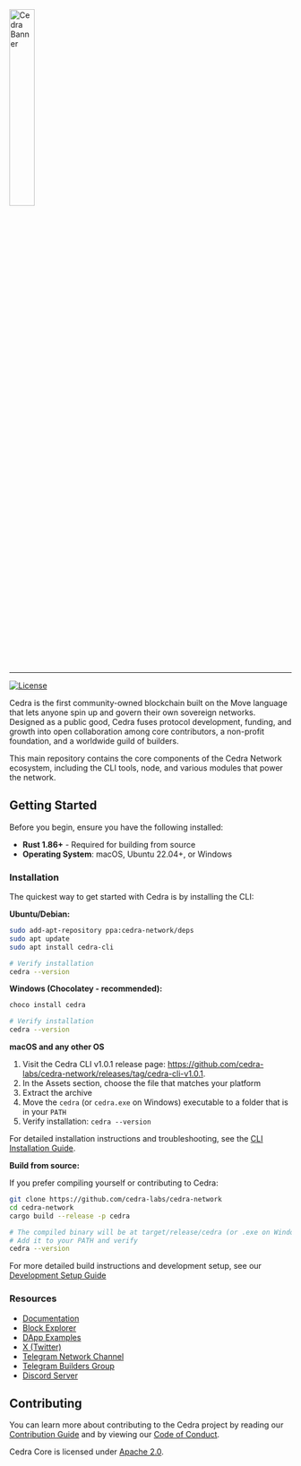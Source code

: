 <a href="https://cedra.network">
	<img width="30%" src="https://cedra.network/images/logo.svg" alt="Cedra Banner" />
</a>

---

[![License](https://img.shields.io/badge/license-Apache-green.svg)](LICENSE)
<!-- [![Lint+Test](https://github.com/cedra-labs/cedra-network/actions/workflows/lint-test.yaml/badge.svg)](https://github.com/cedra-labs/cedra-network/actions/workflows/lint-test.yaml) -->

Cedra is the first community-owned blockchain built on the Move language that lets anyone spin up and govern their own sovereign networks. Designed as a public good, Cedra fuses protocol development, funding, and growth into open collaboration among core contributors, a non-profit foundation, and a worldwide guild of builders.

This main repository contains the core components of the Cedra Network ecosystem, including the CLI tools, node, and various modules that power the network.

## Getting Started
Before you begin, ensure you have the following installed:

- **Rust 1.86+** - Required for building from source
- **Operating System**: macOS, Ubuntu 22.04+, or Windows

### Installation

The quickest way to get started with Cedra is by installing the CLI:

**Ubuntu/Debian:**
```bash
sudo add-apt-repository ppa:cedra-network/deps
sudo apt update
sudo apt install cedra-cli

# Verify installation
cedra --version
```

**Windows (Chocolatey - recommended):**
```bash
choco install cedra

# Verify installation
cedra --version
```

**macOS and any other OS**
1. Visit the Cedra CLI v1.0.1 release page: https://github.com/cedra-labs/cedra-network/releases/tag/cedra-cli-v1.0.1.
2. In the Assets section, choose the file that matches your platform
3. Extract the archive
4. Move the `cedra` (or `cedra.exe` on Windows) executable to a folder that is in your `PATH`
5. Verify installation: `cedra --version`

For detailed installation instructions and troubleshooting, see the [CLI Installation Guide](https://docs.cedra.network/getting-started/cli).

**Build from source:**

If you prefer compiling yourself or contributing to Cedra:

```bash
git clone https://github.com/cedra-labs/cedra-network
cd cedra-network
cargo build --release -p cedra

# The compiled binary will be at target/release/cedra (or .exe on Windows)
# Add it to your PATH and verify
cedra --version
```

For more detailed build instructions and development setup, see our [Development Setup Guide](https://docs.cedra.network/getting-started/libs)

### Resources

- [Documentation](https://docs.cedra.network/)
- [Block Explorer](https://cedrascan.com)
- [DApp Examples](https://docs.cedra.network/real-world-guides)
- [X (Twitter)](https://x.com/cedranetwork)
- [Telegram Network Channel](https://t.me/cedranetwork)
- [Telegram Builders Group](https://t.me/+Ba3QXd0VG9U0Mzky)
- [Discord Server](https://discord.com/invite/cedranetwork)


## Contributing

You can learn more about contributing to the Cedra project by reading our [Contribution Guide](https://github.com/cedra-labs/cedra-network/blob/main/CONTRIBUTING.md) and by viewing our [Code of Conduct](https://github.com/cedra-labs/cedra-network/blob/main/CODE_OF_CONDUCT.md).

Cedra Core is licensed under [Apache 2.0](https://github.com/cedra-labs/cedra-network/blob/main/LICENSE).
